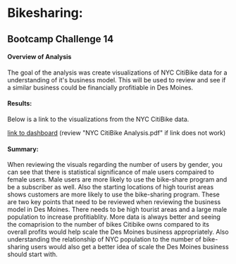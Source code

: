 # Bikesharing:
## Bootcamp Challenge 14

#### Overview of Analysis
  The goal of the analysis was create visualizations of NYC CitiBike data for a understanding of it's business model. This will be used to review and see if a similar business could be financially profitiable in Des Moines.
  
#### Results:
  Below is a link to the visualizations from the NYC CitiBike data.
  
  [link to dashboard](https://public.tableau.com/views/Challenge14_16628789141040/NYCCitiBikeAnalysis?:language=en-US&:display_count=n&:origin=viz_share_link)
  (review "NYC CitiBike Analysis.pdf" if link does not work)
  
#### Summary:
  When reviewing the visuals regarding the number of users by gender, you can see that there is statistical significance of male users compaired to female users. Male users are more likely to use the bike-share program and be a subscriber as well. Also the starting locations of high tourist areas shows customers are more likely to use the bike-sharing program. These are two key points that need to be reviewed when reviewing the business model in Des Moines. There needs to be high tourist areas and a large male population to increase profitiablity. 
   More data is always better and seeing the comaprision to the number of bikes Citibike owns compared to its overall profits would help scale the Des Moines business appropriately. Also understanding the relationship of NYC population to the number of bike-sharing users would also get a better idea of scale the Des Moines business should start with.
